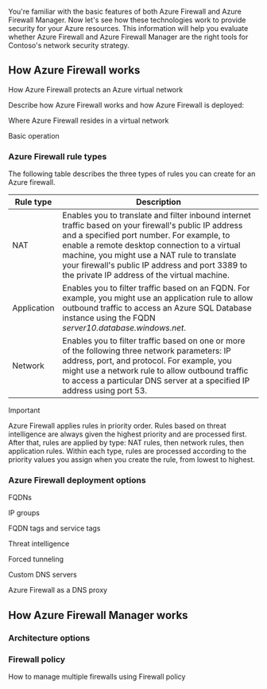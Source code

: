 You're familiar with the basic features of both Azure Firewall and Azure Firewall Manager. Now let's see how these technologies work to provide security for your Azure resources. This information will help you evaluate whether Azure Firewall and Azure Firewall Manager are the right tools for Contoso's network security strategy.

## How Azure Firewall works

How Azure Firewall protects an Azure virtual network

Describe how Azure Firewall works and how Azure Firewall is deployed:

Where Azure Firewall resides in a virtual network

Basic operation

### Azure Firewall rule types

The following table describes the three types of rules you can create for an Azure firewall.

|Rule type  |Description  |
|---------|---------|
|NAT     |Enables you to translate and filter inbound internet traffic based on your firewall's public IP address and a specified port number. For example, to enable a remote desktop connection to a virtual machine, you might use a NAT rule to translate your firewall's public IP address and port 3389 to the private IP address of the virtual machine.        |
|Application     |Enables you to filter traffic based on an FQDN. For example, you might use an application rule to allow outbound traffic to access an Azure SQL Database instance using the FQDN *server10.database.windows.net*.         |
|Network     |Enables you to filter traffic based on one or more of the following three network parameters: IP address, port, and protocol. For example, you might use a network rule to allow outbound traffic to access a particular DNS server at a specified IP address using port 53.

> [!IMPORTANT]
> Azure Firewall applies rules in priority order. Rules based on threat intelligence are always given the highest priority and are processed first. After that, rules are applied by type: NAT rules, then network rules, then application rules. Within each type, rules are processed according to the priority values you assign when you create the rule, from lowest to highest.

### Azure Firewall deployment options

FQDNs

IP groups

FQDN tags and service tags

Threat intelligence

Forced tunneling

Custom DNS servers

Azure Firewall as a DNS proxy

## How Azure Firewall Manager works

### Architecture options

### Firewall policy

How to manage multiple firewalls using Firewall policy
